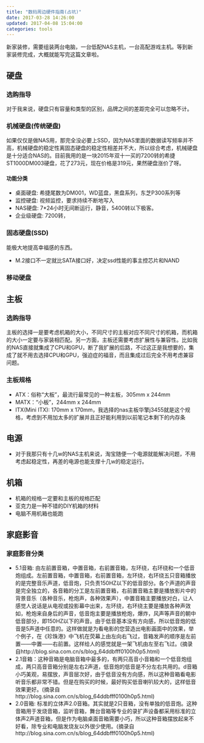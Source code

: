 ```yaml
---
title: "数码周边硬件指南(占坑)"
date: 2017-03-28 14:26:00
updated: 2017-04-08 15:04:00
categories: tools
---
```

新家装修，需要组装两台电脑，一台低配NAS主机，一台高配游戏主机。等到新家装修完成，大概就能写完这篇文章啦。

## 硬盘

### 选购指导

对于我来说，硬盘只有容量和类型的区别，品牌之间的差距完全可以忽略不计。

### 机械硬盘(传统硬盘)

如果仅仅是做NAS用，那完全没必要上SSD，因为NAS里面的数据读写频率并不高，机械硬盘的稳定性离固态硬盘的稳定性相差并不大，所以综合考虑，机械硬盘是十分适合NAS的。目前我用的是一块2015年双十一买的7200转的希捷ST1000DM003硬盘，花了273元，现在价格是319元，果然硬盘涨价了呀。

#### 功能分类

- 桌面硬盘: 希捷尾数为DM001，WD蓝盘，黑盘系列，东芝P300系列等
- 监控硬盘: 视频监控，要求持续不断地写入
- NAS硬盘: 7*24小时无间断运行，静音，5400转以下极客。
- 企业级硬盘: 7200转，

###  固态硬盘(SSD)

能极大地提高幸福感的东西。

- M.2接口不一定就比SATA接口好，决定ssd性能的事主控芯片和NAND

### 移动硬盘

## 主板

### 选购指导

主板的选择一是要考虑机箱的大小，不同尺寸的主板对应不同尺寸的机箱，而机箱的大小一定要与家装相匹配。另一方面，主板还需要考虑扩展性与兼容性。比如我的NAS直接就集成了CPU和GPU，断了我扩展的后路，不过这正是我想要的，集成了就不用去选择CPU和GPU，强迫症的福音，而且集成过后完全不用考虑兼容问题。

### 主板规格

- ATX：俗称“大板”，最流行最常见的一种主板，305mm x 244mm
- MATX：“小板”，244mm x 244mm
- ITX(Mini ITX):  170mm x 170mm，我选择的nas主板华擎j3455就是这个规格，考虑到不用加太多的扩展并且正好能利用到以前笔记本剩下的内存条

## 电源

- 对于我那只有十几w的NAS主机来说，淘宝随便一个电源就能解决问题，不用考虑起稳定性，再差的电源也能支撑十几w的稳定运行。

## 机箱

- 机箱的规格一定要和主板的规格匹配
- 亚克力是一种不错的DIY机箱的材料
- 电脑不用机箱也能跑


## 家庭影音

###  家庭影音分类

- 5.1音箱: 由左前置音箱，中置音箱，右前置音箱，左环绕，右环绕和一个低音炮组成。左前置音箱，中置音箱，右前置音箱，左环绕，右环绕五只音箱播放的是完整音乐声道，低音炮，只负责150HZ以下的低音部分。各个声道的声音是完全独立的，各音箱的分工是左前置音箱，右前置音箱主要是播放影片中的背景音乐（各种音乐，枪炮声，各种效果声），中置音箱主要播放对白，让人感觉人说话是从电视或投影幕中出来，左环绕，右环绕主要是播放各种声效如，枪炮来自身后的声音，低音炮主要是播放枪炮，爆炸，风声等声音的朝中低音部分，即150HZ以下的声音。由于低音基本没有方向感，所以低音炮的低音是5声道中任意的。这样做就是为看电影的您营造出电影画面中的效果，举个例子，在《珍珠港》中飞机在荧幕上由左向右飞过，音箱发声的顺序是左前置——中置——右前置。这样给人的感觉就是一架飞机由左至右飞过。(摘录自http://blog.sina.com.cn/s/blog_64ddbfff0100h0p5.html)
- 2.1音箱：这种音箱是电脑音箱中最多的，有两只高音小音箱和一个低音炮组成，两只高音音箱分别是左右2声道，低音炮的低音是不分左右共用的。d音箱小巧美观，易摆放，声音层次好，由于低音没有方向感，所以这种音箱看电影听音乐都非常不错。但是在购买的时候，最好购买低音喇叭较大的，这样低音效果更好。(摘录自http://blog.sina.com.cn/s/blog_64ddbfff0100h0p5.html)
- 2.0音箱: 标准的立体声2.0音箱。其实就是2只音箱，没有单独的低音炮。这种音箱用于发烧音箱，监听音箱，舞台音箱等专业的录扩声设备都采用标准的立体声2声道音箱，但是作为电脑桌面音箱需要小巧，所以这种音箱摆放起来不好看，除专业和电脑发烧友以外很少使用。(摘录自http://blog.sina.com.cn/s/blog_64ddbfff0100h0p5.html)


